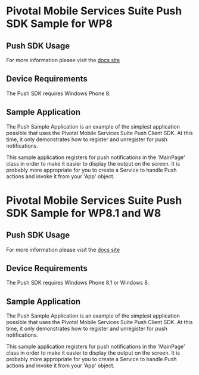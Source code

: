 Pivotal Mobile Services Suite Push SDK Sample for WP8
=====================================================

Push SDK Usage
--------------

For more information please visit the [docs site](https://github.com/cfmobile/docs-pushnotifications-wp8)

Device Requirements
-------------------

The Push SDK requires Windows Phone 8.

Sample Application
------------------

The Push Sample Application is an example of the simplest application possible that uses the Pivotal Mobile Services Suite Push Client SDK. At this time, it only demonstrates how to register and unregister for push notifications.

This sample application registers for push notifications in the 'MainPage' class in order to make it easier to display the output on the screen. It is probably more appropriate for you to create a Service to handle Push actions and invoke it from your 'App' object.


Pivotal Mobile Services Suite Push SDK Sample for WP8.1 and W8
==============================================================

Push SDK Usage
--------------

For more information please visit the [docs site](https://github.com/cfmobile/docs-pushnotifications-wp8)

Device Requirements
-------------------

The Push SDK requires Windows Phone 8.1 or Windows 8.

Sample Application
------------------

The Push Sample Application is an example of the simplest application possible that uses the Pivotal Mobile Services Suite Push Client SDK. At this time, it only demonstrates how to register and unregister for push notifications.

This sample application registers for push notifications in the 'MainPage' class in order to make it easier to display the output on the screen. It is probably more appropriate for you to create a Service to handle Push actions and invoke it from your 'App' object.









